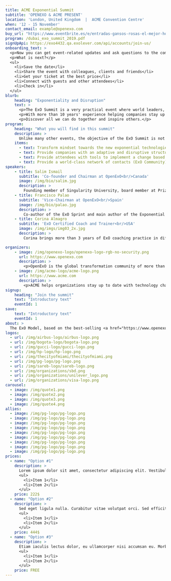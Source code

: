 ```yaml
---
title: ACME Exponential Summit
subtitle: 'OPENEXO & ACME PRESENT'
location: 'London, United Kingdom  |  ACME Convention Centre'
when: '12 - 15 November'
contact_email: example@openexo.com
buy_url: "https://www.eventbrite.es/e/entradas-gansos-rosas-el-mejor-homenaje-a-guns-and-roses-en-almeria-66299863677?aff=ehomecard"
program: /dubai_exo_summit_2019.pdf
signUpApi: https://exo4432.qa.exolever.com/api/accounts/join-us/
onboarding_text: >
  <p>Now you can get event-related updates and ask questions to the community. </p>
  <p>What is next?</p>
  <ul>
    <li>Save the date</li>
    <li>Share the event with colleagues, clients and friends</li>
    <li>Get your ticket at the best price</li>
    <li>Connect with guests and other attendees</li>
    <li>Check in</li>
  </ul>
blurb:
    heading: "Exponentiality and Disruption"
    text: >
      <p>The ExO Summit is a very practical event where world leaders, executives, entrepreneurs and game changers get together to share their transformative experiences, exchange ideas, challenge beliefs and dare to transform our organizations using the ExO Model.</p>
      <p>With more than 10 years' experience helping companies stay up to date with technology, ACME teams up with ExOSummits in this event for all those who live the present and look at the future.</p>
      <p>Discover all we can do together and inspire others.</p>
program:
    heading: "What you will find in this summit"
    description: >
      Unlike many other events, the objective of the ExO Summit is not only to inspire, but to empower current leaders (through testimonials, case studies, personalized meetings and workshops) with the tools and support they need to start the exponential transformation the day after the event.
    items:
      - text: Transform mindset towards the new exponential technologies
      - text: Provide companies with an adaptive and disruptive structure
      - text: Provide attendees with tools to implement a change based on the current technological situation
      - text: Provide a world-class network of contacts (ExO Community)
speakers:
    - title: Salim Ismail
      subtitle: 'Co-founder and Chairman at OpenExO<br/>Canada'
      image: /img/bio/salim.jpg
      description: >
        Founding member of Singularity University, board member at Prize Foundation and keynote speaker, Salim is a leading technology strategist who launched the global ExO movement with his bestselling book Exponentials Organizations.
    - title: Francisco Palao
      subtitle: 'Vice-Chairman at OpenExO<br/>Spain'
      image: /img/bio/palao.jpg
      description: >
        Co-author of the ExO Sprint and main author of the Exponential Transformation book, Francisco is an award-winning innovator who has inspired and advised organizations around the world to design and implement disruptive innovation strategies for various industries.
    - title: Corina Almagro
      subtitle: 'ExO Certified Coach and Trainer<br/>USA'
      image: /img/imgs/img03_2x.jpg
      description: >
        Corina brings more than 3 years of ExO coaching practice in different industries and company sizes. Prior to ExO, she drove the HP PC business transformation, which provided her with a deep understanding of how organizations work and the internal challenges they face when it comes to innovation and disruption.

organizers:
    - image: /img/openexo-logo/openexo-logo-rgb-no-security.png
      url: https://www.openexo.com
      description: >
        <p>OpenExO is the global transformation community of more than 1,500 coaches, investors, consultants and innovation specialists helping organizations, institutions and people unlock abundance to change the world</p>
    - image: /img/acme-logo/acme-logo.png
      url: https://www.acme.com
      description: >
        <p>ACME helps organizations stay up to date with technology changes worldwide that help industries transform. </p>
signup:
    heading: "Join the summit"
    text: "Introductory text"
    eventId: 1
save:
    text: "Introductory text"
    eventId: 1
about: >
  The ExO Model, based on the best-selling <a href="https://www.openexo.com/books" target="_blank">'Exponential Organizations'</a>, offers a guide to design Exponential Organizations by applying 10 attributes and a 10-week process for its implementation, called ExO Sprint .
logos:
  - url: /img/airbus-logo/airbus-logo.png
  - url: /img/bogota-logo/bogota-logo.png
  - url: /img/gucci-logo/gucci-logo.png
  - url: /img/hp-logo/hp-logo.png
  - url: /img/thecityofmiami/thecityofmiami.png
  - url: /img/pg-logo/pg-logo.png
  - url: /img/sareb-logo/sareb-logo.png
  - url: /img/organizations/sbd.png
  - url: /img/organizations/unilever_logo.png
  - url: /img/organizations/visa-logo.png
carousel:
  - image: /img/quote1.png
  - image: /img/quote2.png
  - image: /img/quote3.png
  - image: /img/quote4.png
allies:
  - image: /img/pg-logo/pg-logo.png
  - image: /img/pg-logo/pg-logo.png
  - image: /img/pg-logo/pg-logo.png
  - image: /img/pg-logo/pg-logo.png
  - image: /img/pg-logo/pg-logo.png
  - image: /img/pg-logo/pg-logo.png
  - image: /img/pg-logo/pg-logo.png
  - image: /img/pg-logo/pg-logo.png
  - image: /img/pg-logo/pg-logo.png
prices:
  - name: "Option #1"
    description: >
      Lorem ipsum dolor sit amet, consectetur adipiscing elit. Vestibulum a tortor rhoncus, placerat quam consequat, aliquam turpis. Pellentesque id velit vel elit volutpat viverra a et sapien. Mauris sem felis, consectetur in justo nec, bibendum blandit mi. Fusce imperdiet, nulla a aliquam facilisis, erat risus luctus nibh, sed placerat leo ex sed elit.
      <ul>
        <li>Item 1</li>
        <li>Item 2</li>
      </ul>
    price: 222$
  - name: "Option #2"
    description: >
      Sed eget ligula nulla. Curabitur vitae volutpat orci. Sed efficitur id erat sed porta. Nulla vel elit nec urna tincidunt porta eu vitae neque. Nullam accumsan, sapien id ultricies placerat
      <ul>
        <li>Item 1</li>
        <li>Item 2</li>
      </ul>
    price: 444$
  - name: "Option #3"
    description: >
      Etiam iaculis lectus dolor, eu ullamcorper nisi accumsan eu. Morbi finibus ultricies commodo. Nam bibendum consectetur nisl tincidunt interdum. In hac habitasse platea dictumst.
      <ul>
        <li>Item 1</li>
        <li>Item 2</li>
      </ul>
    price: FREE
---
```


